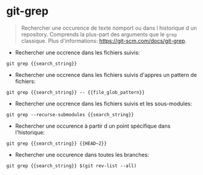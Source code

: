 # git-grep

> Rechercher une occurence de texte nomport ou dans l historique d un repository.
> Comprends la plus-part des arguments que le `grep` classique.
> Plus d'informations: <https://git-scm.com/docs/git-grep>.

- Rechercher une occrence dans les fichiers suivis:

`git grep {{search_string}}`

- Rechercher une occrence dans les fichiers suivis d'appres un pattern de fichiers:

`git grep {{search_string}} -- {{file_glob_pattern}}`

- Rechercher une occrence dans les fichiers suivis et les sous-modules:

`git grep --recurse-submodules {{search_string}}`

- Rechercher une occurence à partir d un point spécifique dans l'historique:

`git grep {{search_string}} {{HEAD~2}}`

- Rechercher une occurence dans toutes les branches:

`git grep {{search_string}} $(git rev-list --all)`
